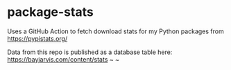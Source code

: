 # package-stats

Uses a GitHub Action to fetch download stats for my Python packages from https://pypistats.org/

Data from this repo is published as a database table here: https://bayjarvis.com/content/stats
~
~
